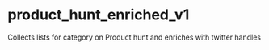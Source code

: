 # product_hunt_enriched_v1
Collects lists for category on Product hunt and enriches with twitter handles
